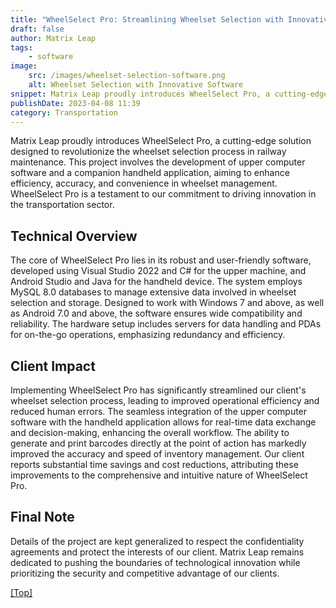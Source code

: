 ```yaml
---
title: "WheelSelect Pro: Streamlining Wheelset Selection with Innovative Software"
draft: false
author: Matrix Leap
tags:
    - software
image:
    src: /images/wheelset-selection-software.png
    alt: Wheelset Selection with Innovative Software
snippet: Matrix Leap proudly introduces WheelSelect Pro, a cutting-edge solution designed to revolutionize the wheelset selection process in railway maintenance. This project involves the development of upper computer software and a companion handheld application, aiming to enhance efficiency, accuracy, and convenience in wheelset management. WheelSelect Pro is a testament to our commitment to driving innovation in the transportation sector.
publishDate: 2023-04-08 11:39
category: Transportation
---
```


Matrix Leap proudly introduces WheelSelect Pro, a cutting-edge solution designed to revolutionize the wheelset selection process in railway maintenance. This project involves the development of upper computer software and a companion handheld application, aiming to enhance efficiency, accuracy, and convenience in wheelset management. WheelSelect Pro is a testament to our commitment to driving innovation in the transportation sector.

## Technical Overview

The core of WheelSelect Pro lies in its robust and user-friendly software, developed using Visual Studio 2022 and C# for the upper machine, and Android Studio and Java for the handheld device. The system employs MySQL 8.0 databases to manage extensive data involved in wheelset selection and storage. Designed to work with Windows 7 and above, as well as Android 7.0 and above, the software ensures wide compatibility and reliability. The hardware setup includes servers for data handling and PDAs for on-the-go operations, emphasizing redundancy and efficiency.

## Client Impact

Implementing WheelSelect Pro has significantly streamlined our client's wheelset selection process, leading to improved operational efficiency and reduced human errors. The seamless integration of the upper computer software with the handheld application allows for real-time data exchange and decision-making, enhancing the overall workflow. The ability to generate and print barcodes directly at the point of action has markedly improved the accuracy and speed of inventory management. Our client reports substantial time savings and cost reductions, attributing these improvements to the comprehensive and intuitive nature of WheelSelect Pro.

## Final Note

Details of the project are kept generalized to respect the confidentiality agreements and protect the interests of our client. Matrix Leap remains dedicated to pushing the boundaries of technological innovation while prioritizing the security and competitive advantage of our clients.

<a href="#top">[Top]</a>
